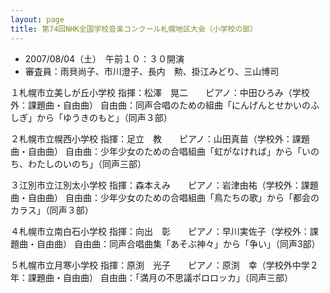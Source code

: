 ```yaml
---
layout: page
title: 第74回NHK全国学校音楽コンクール札幌地区大会（小学校の部）
---
```

-   2007/08/04（土）　午前１０：３０開演
-   審査員：雨貝尚子、市川澄子、長内　勲、掛江みどり、三山博司

１札幌市立美しが丘小学校
指揮：松澤　晃二　　ピアノ：中田ひろみ（学校外：課題曲・自由曲）
自由曲：同声合唱のための組曲「にんげんとせかいのふしぎ」から「ゆうきのもと」（同声３部）

２札幌市立幌西小学校
指揮：足立　教　　ピアノ：山田真苗（学校外：課題曲・自由曲）
自由曲：少年少女のための合唱組曲「虹がなければ」から「いのち、わたしのいのち」（同声三部）

３江別市立江別太小学校
指揮：森本えみ　　ピアノ：岩津由祐（学校外：課題曲・自由曲）
自由曲：少年少女のための合唱組曲「鳥たちの歌」から「都会のカラス」（同声３部）

４札幌市立南白石小学校
指揮：向出　彰　　ピアノ：早川実佐子（学校外：課題曲・自由曲）
自由曲：同声合唱曲集「あそぶ神々」から「争い」（同声3部）

５札幌市立月寒小学校
指揮：原渕　光子　　ピアノ：原渕　幸（学校外中学２年：課題曲・自由曲）
自由曲：「満月の不思議ポロロッカ」（同声三部）
